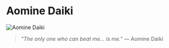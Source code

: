 # Aomine Daiki

![Aomine Daiki](https://upload.wikimedia.org/wikipedia/en/thumb/1/10/Aomine_KnB.png/220px-Aomine_KnB.png)

> _"The only one who can beat me... is me."_ — Aomine Daiki

